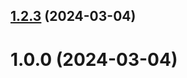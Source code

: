 ## [1.2.3](https://github.com/nikolayribalko/git-extended/compare/1.0.0...1.2.3) (2024-03-04)



# 1.0.0 (2024-03-04)



